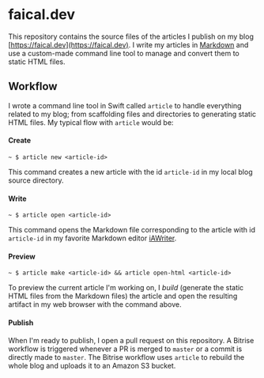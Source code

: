 # faical.dev

This repository contains the source files of the articles I publish on my blog [https://faical.dev](https://faical.dev). I write my articles in [Markdown](https://daringfireball.net/projects/markdown/) and use a custom-made command line tool to manage and convert them to static HTML files.

## Workflow

I wrote a command line tool in Swift called `article` to handle everything related to my blog; from scaffolding files and directories to generating static HTML files. My typical flow with `article` would be:

#### Create

```shell
~ $ article new <article-id>
```

This command creates a new article with the id `article-id` in my local blog source directory.

#### Write

```shell
~ $ article open <article-id>
```

This command opens the Markdown file corresponding to the article with id `article-id` in my favorite Markdown editor [iAWriter](https://ia.net/writer).

#### Preview

```shell
~ $ article make <article-id> && article open-html <article-id>
```

To preview the current article I'm working on, I *build* (generate the static HTML files from the Markdown files) the article and open the resulting artifact in my web browser with the command above.

#### Publish

When I'm ready to publish, I open a pull request on this repository. A Bitrise workflow is triggered whenever a PR is merged to `master` or a commit is directly made to `master`. The Bitrise workflow uses `article` to rebuild the whole blog and uploads it to an Amazon S3 bucket.
